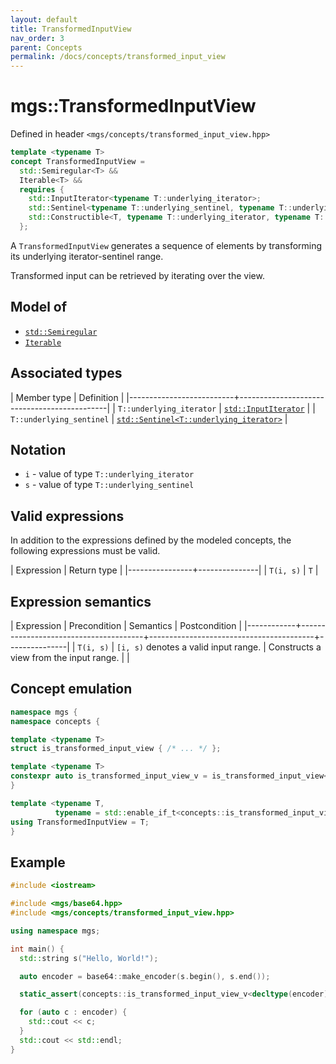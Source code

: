 ```yaml
---
layout: default
title: TransformedInputView
nav_order: 3
parent: Concepts
permalink: /docs/concepts/transformed_input_view
---
```


# mgs::TransformedInputView

Defined in header `<mgs/concepts/transformed_input_view.hpp>`

```cpp
template <typename T>
concept TransformedInputView =
  std::Semiregular<T> &&
  Iterable<T> &&
  requires {
    std::InputIterator<typename T::underlying_iterator>;
    std::Sentinel<typename T::underlying_sentinel, typename T::underlying_iterator>;
    std::Constructible<T, typename T::underlying_iterator, typename T::underlying_sentinel>;
  };
```

A `TransformedInputView` generates a sequence of elements by transforming its underlying iterator-sentinel range.

Transformed input can be retrieved by iterating over the view.

## Model of

* [`std::Semiregular`]()
* [`Iterable`]()

## Associated types

| Member type              | Definition                                  |
|--------------------------+---------------------------------------------|
| `T::underlying_iterator` | [`std::InputIterator`]()                    |
| `T::underlying_sentinel` | [`std::Sentinel<T::underlying_iterator>`]() |

## Notation

* `i` - value of type `T::underlying_iterator`
* `s` - value of type `T::underlying_sentinel`

## Valid expressions

In addition to the expressions defined by the modeled concepts, the following expressions must be valid.

| Expression     | Return type   |
|----------------+---------------|
| `T(i, s)`      | `T`           |

## Expression semantics

| Expression | Precondition                          | Semantics                               | Postcondition |
|------------+---------------------------------------+-----------------------------------------+---------------|
| `T(i, s)`  | `[i, s)` denotes a valid input range. | Constructs a view from the input range. |               |

## Concept emulation

```cpp
namespace mgs {
namespace concepts {

template <typename T>
struct is_transformed_input_view { /* ... */ };

template <typename T>
constexpr auto is_transformed_input_view_v = is_transformed_input_view<T>::value;
}

template <typename T,
          typename = std::enable_if_t<concepts::is_transformed_input_view_v<T>>>
using TransformedInputView = T;
}
```

## Example

```cpp
#include <iostream>

#include <mgs/base64.hpp>
#include <mgs/concepts/transformed_input_view.hpp>

using namespace mgs;

int main() {
  std::string s("Hello, World!");

  auto encoder = base64::make_encoder(s.begin(), s.end());

  static_assert(concepts::is_transformed_input_view_v<decltype(encoder)>, "");

  for (auto c : encoder) {
    std::cout << c;
  }
  std::cout << std::endl;
}
```
